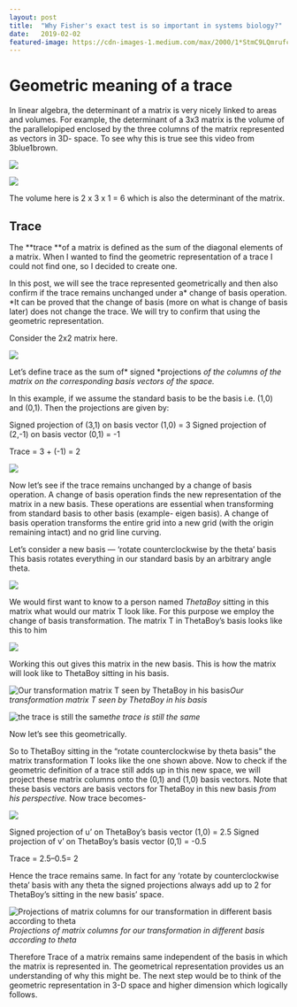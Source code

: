 ```yaml
---
layout:	post
title:	"Why Fisher's exact test is so important in systems biology?"
date:	2019-02-02
featured-image: https://cdn-images-1.medium.com/max/2000/1*StmC9LQmrufcA2eRWcao5A.png
---
```


# Geometric meaning of a trace

In linear algebra, the determinant of a matrix is very nicely linked to areas and volumes. For example, the determinant of a 3x3 matrix is the volume of the parallelopiped enclosed by the three columns of the matrix represented as vectors in 3D- space. To see why this is true see this video from 3blue1brown.

![](https://cdn-images-1.medium.com/max/2000/1*StmC9LQmrufcA2eRWcao5A.png)

![](https://cdn-images-1.medium.com/max/2000/1*VKWlfuhzYa7_rTJ1wAHCMA.png)

The volume here is 2 x 3 x 1 = 6 which is also the determinant of the matrix.

## Trace

The **trace **of a matrix is defined as the sum of the diagonal elements of a matrix. When I wanted to find the geometric representation of a trace I could not find one, so I decided to create one.

In this post, we will see the trace represented geometrically and then also confirm if the trace remains unchanged under a* change of basis operation.
*It can be proved that the change of basis (more on what is change of basis later) does not change the trace. We will try to confirm that using the geometric representation.

Consider the 2x2 matrix here.

![](https://cdn-images-1.medium.com/max/2000/1*7HigpZW0KQtNNaAqCUmaCA.png)

Let’s define trace as the sum of* signed *projections *of the columns of the matrix on the corresponding basis vectors of the space.*

In this example, if we assume the standard basis to be the basis i.e. (1,0) and (0,1). Then the projections are given by:

Signed projection of (3,1) on basis vector (1,0) = 3
Signed projection of (2,-1) on basis vector (0,1) = -1

Trace = 3 + (-1) = 2

![](https://cdn-images-1.medium.com/max/2000/1*YE-jwx6LN19A88PfR_-Fjg.png)

Now let’s see if the trace remains unchanged by a change of basis operation. A change of basis operation finds the new representation of the matrix in a new basis. These operations are essential when transforming from standard basis to other basis (example- eigen basis). A change of basis operation transforms the entire grid into a new grid (with the origin remaining intact) and no grid line curving.

Let’s consider a new basis — ‘rotate counterclockwise by the theta’ basis
This basis rotates everything in our standard basis by an arbitrary angle theta.

![](https://cdn-images-1.medium.com/max/2000/1*v4rl6_eMYCK-dRAmv4NJ4Q.png)

We would first want to know to a person named *ThetaBoy* sitting in this matrix what would our matrix T look like. For this purpose we employ the change of basis transformation. The matrix T in ThetaBoy’s basis looks like this to him

![](https://cdn-images-1.medium.com/max/2000/1*7DVm7XaAqCLBDntLuUzZJg.png)

Working this out gives this matrix in the new basis. This is how the matrix will look like to ThetaBoy sitting in his basis.

![Our transformation matrix T seen by ThetaBoy in his basis](https://cdn-images-1.medium.com/max/2000/1*br_CSKeyUe0xvERUnMnTxQ.png)*Our transformation matrix T seen by ThetaBoy in his basis*

![the trace is still the same](https://cdn-images-1.medium.com/max/2000/1*OIuZgdlVZDwHbO9r3y9JTA.png)*the trace is still the same*

Now let’s see this geometrically.

So to ThetaBoy sitting in the “rotate counterclockwise by theta basis” the matrix transformation T looks like the one shown above. Now to check if the geometric definition of a trace still adds up in this new space, we will project these matrix columns onto the (0,1) and (1,0) basis vectors. Note that these basis vectors are basis vectors for ThetaBoy in this new basis *from his perspective.* Now trace becomes-

![](https://cdn-images-1.medium.com/max/2000/1*6A3jsbdVUqgV-d76-Ry1Mw.png)

Signed projection of u’ on ThetaBoy’s basis vector (1,0) = 2.5
Signed projection of v’ on ThetaBoy’s basis vector (0,1) = -0.5

Trace = 2.5–0.5= 2

Hence the trace remains same. In fact for any ‘rotate by counterclockwise theta’ basis with any theta the signed projections always add up to 2 for ThetaBoy’s sitting in the new basis’ space.

![Projections of matrix columns for our transformation in different basis according to theta](https://cdn-images-1.medium.com/max/2000/1*fo3Rg5XPs1voStl6A5bNGw.gif)*Projections of matrix columns for our transformation in different basis according to theta*

Therefore Trace of a matrix remains same independent of the basis in which the matrix is represented in. The geometrical representation provides us an understanding of why this might be.
The next step would be to think of the geometric representation in 3-D space and higher dimension which logically follows.
